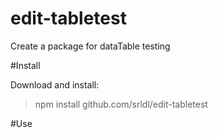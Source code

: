 # edit-tabletest
Create a package for dataTable testing


#Install

Download and install:

> npm install github.com/srldl/edit-tabletest



#Use



